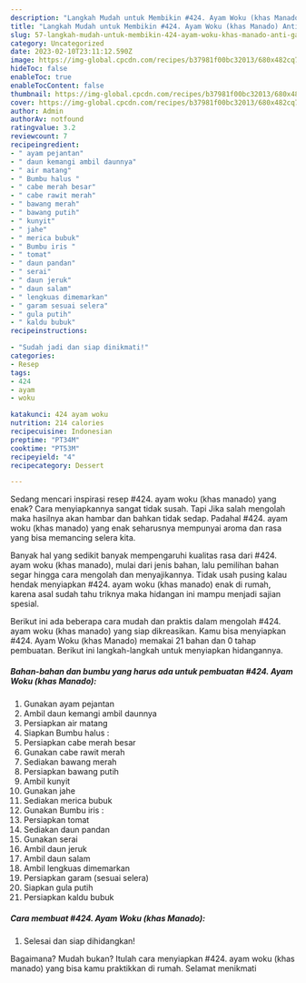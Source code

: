 ```yaml
---
description: "Langkah Mudah untuk Membikin #424. Ayam Woku (khas Manado) Anti Gagal"
title: "Langkah Mudah untuk Membikin #424. Ayam Woku (khas Manado) Anti Gagal"
slug: 57-langkah-mudah-untuk-membikin-424-ayam-woku-khas-manado-anti-gagal
category: Uncategorized
date: 2023-02-10T23:11:12.590Z
image: https://img-global.cpcdn.com/recipes/b37981f00bc32013/680x482cq70/424-ayam-woku-khas-manado-foto-resep-utama.jpg
hideToc: false
enableToc: true
enableTocContent: false
thumbnail: https://img-global.cpcdn.com/recipes/b37981f00bc32013/680x482cq70/424-ayam-woku-khas-manado-foto-resep-utama.jpg
cover: https://img-global.cpcdn.com/recipes/b37981f00bc32013/680x482cq70/424-ayam-woku-khas-manado-foto-resep-utama.jpg
author: Admin
authorAv: notfound
ratingvalue: 3.2
reviewcount: 7
recipeingredient:
- " ayam pejantan"
- " daun kemangi ambil daunnya"
- " air matang"
- " Bumbu halus "
- " cabe merah besar"
- " cabe rawit merah"
- " bawang merah"
- " bawang putih"
- " kunyit"
- " jahe"
- " merica bubuk"
- " Bumbu iris "
- " tomat"
- " daun pandan"
- " serai"
- " daun jeruk"
- " daun salam"
- " lengkuas dimemarkan"
- " garam sesuai selera"
- " gula putih"
- " kaldu bubuk"
recipeinstructions:

- "Sudah jadi dan siap dinikmati!"
categories:
- Resep
tags:
- 424
- ayam
- woku

katakunci: 424 ayam woku 
nutrition: 214 calories
recipecuisine: Indonesian
preptime: "PT34M"
cooktime: "PT53M"
recipeyield: "4"
recipecategory: Dessert

---
```



Sedang mencari inspirasi resep #424. ayam woku (khas manado) yang enak? Cara menyiapkannya sangat tidak susah. Tapi Jika salah mengolah maka hasilnya akan hambar dan bahkan tidak sedap. Padahal #424. ayam woku (khas manado) yang enak seharusnya mempunyai aroma dan rasa yang bisa memancing selera kita.




Banyak hal yang sedikit banyak mempengaruhi kualitas rasa dari #424. ayam woku (khas manado), mulai dari jenis bahan, lalu pemilihan bahan segar hingga cara mengolah dan menyajikannya. Tidak usah pusing kalau hendak menyiapkan #424. ayam woku (khas manado) enak di rumah, karena asal sudah tahu triknya maka hidangan ini mampu menjadi sajian spesial.


Berikut ini ada beberapa cara mudah dan praktis dalam mengolah #424. ayam woku (khas manado) yang siap dikreasikan. Kamu bisa menyiapkan #424. Ayam Woku (khas Manado) memakai 21 bahan dan 0 tahap pembuatan. Berikut ini langkah-langkah untuk menyiapkan hidangannya.

<!--inarticleads1-->

##### Bahan-bahan dan bumbu yang harus ada untuk pembuatan #424. Ayam Woku (khas Manado):

1. Gunakan  ayam pejantan
1. Ambil  daun kemangi ambil daunnya
1. Persiapkan  air matang
1. Siapkan  Bumbu halus :
1. Persiapkan  cabe merah besar
1. Gunakan  cabe rawit merah
1. Sediakan  bawang merah
1. Persiapkan  bawang putih
1. Ambil  kunyit
1. Gunakan  jahe
1. Sediakan  merica bubuk
1. Gunakan  Bumbu iris :
1. Persiapkan  tomat
1. Sediakan  daun pandan
1. Gunakan  serai
1. Ambil  daun jeruk
1. Ambil  daun salam
1. Ambil  lengkuas dimemarkan
1. Persiapkan  garam (sesuai selera)
1. Siapkan  gula putih
1. Persiapkan  kaldu bubuk




<!--inarticleads2-->

##### Cara membuat #424. Ayam Woku (khas Manado):


1. Selesai dan siap dihidangkan!



Bagaimana? Mudah bukan? Itulah cara menyiapkan #424. ayam woku (khas manado) yang bisa kamu praktikkan di rumah. Selamat menikmati

